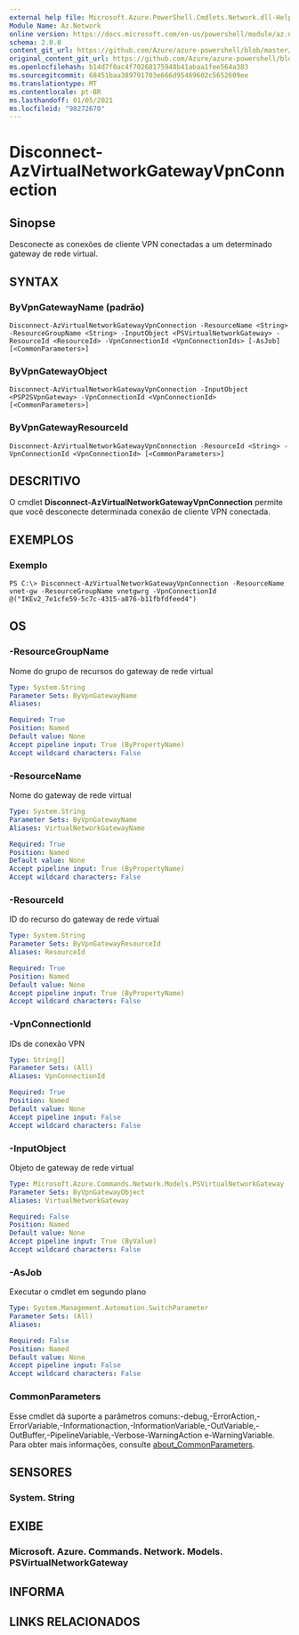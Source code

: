 ```yaml
---
external help file: Microsoft.Azure.PowerShell.Cmdlets.Network.dll-Help.xml
Module Name: Az.Network
online version: https://docs.microsoft.com/en-us/powershell/module/az.network/disconnect-azvirtualnetworkgatewayvpnconnection
schema: 2.0.0
content_git_url: https://github.com/Azure/azure-powershell/blob/master/src/Network/Network/help/Disconnect-AzVirtualNetworkGatewayVpnConnection.md
original_content_git_url: https://github.com/Azure/azure-powershell/blob/master/src/Network/Network/help/Disconnect-AzVirtualNetworkGatewayVpnConnection.md
ms.openlocfilehash: b14d7f0ac4f70268175948b41abaa1fee564a383
ms.sourcegitcommit: 68451baa389791703e666d95469602c5652609ee
ms.translationtype: MT
ms.contentlocale: pt-BR
ms.lasthandoff: 01/05/2021
ms.locfileid: "98272670"
---
```

# Disconnect-AzVirtualNetworkGatewayVpnConnection

## Sinopse 
Desconecte as conexões de cliente VPN conectadas a um determinado gateway de rede virtual.

## SYNTAX
### ByVpnGatewayName (padrão)
```
Disconnect-AzVirtualNetworkGatewayVpnConnection -ResourceName <String> -ResourceGroupName <String> -InputObject <PSVirtualNetworkGateway> -ResourceId <ResourceId> -VpnConnectionId <VpnConnectionIds> [-AsJob] [<CommonParameters>]
```

### ByVpnGatewayObject
```
Disconnect-AzVirtualNetworkGatewayVpnConnection -InputObject <PSP2SVpnGateway> -VpnConnectionId <VpnConnectionId> [<CommonParameters>]
```

### ByVpnGatewayResourceId
```
Disconnect-AzVirtualNetworkGatewayVpnConnection -ResourceId <String> -VpnConnectionId <VpnConnectionId> [<CommonParameters>]
```

## DESCRITIVO
O cmdlet **Disconnect-AzVirtualNetworkGatewayVpnConnection** permite que você desconecte determinada conexão de cliente VPN conectada.

## EXEMPLOS

### Exemplo
```
PS C:\> Disconnect-AzVirtualNetworkGatewayVpnConnection -ResourceName vnet-gw -ResourceGroupName vnetgwrg -VpnConnectionId @("IKEv2_7e1cfe59-5c7c-4315-a876-b11fbfdfeed4")

```

## OS

### -ResourceGroupName
Nome do grupo de recursos do gateway de rede virtual

```yaml
Type: System.String
Parameter Sets: ByVpnGatewayName
Aliases:

Required: True
Position: Named
Default value: None
Accept pipeline input: True (ByPropertyName)
Accept wildcard characters: False
```

### -ResourceName
Nome do gateway de rede virtual

```yaml
Type: System.String
Parameter Sets: ByVpnGatewayName
Aliases: VirtualNetworkGatewayName

Required: True
Position: Named
Default value: None
Accept pipeline input: True (ByPropertyName)
Accept wildcard characters: False
```

### -ResourceId
ID do recurso do gateway de rede virtual

```yaml
Type: System.String
Parameter Sets: ByVpnGatewayResourceId
Aliases: ResourceId

Required: True
Position: Named
Default value: None
Accept pipeline input: True (ByPropertyName)
Accept wildcard characters: False
```

### -VpnConnectionId
IDs de conexão VPN

```yaml
Type: String[]
Parameter Sets: (All)
Aliases: VpnConnectionId

Required: True
Position: Named
Default value: None
Accept pipeline input: False
Accept wildcard characters: False
```

### -InputObject
Objeto de gateway de rede virtual

```yaml
Type: Microsoft.Azure.Commands.Network.Models.PSVirtualNetworkGateway
Parameter Sets: ByVpnGatewayObject
Aliases: VirtualNetworkGateway

Required: False
Position: Named
Default value: None
Accept pipeline input: True (ByValue)
Accept wildcard characters: False
```

### -AsJob
Executar o cmdlet em segundo plano

```yaml
Type: System.Management.Automation.SwitchParameter
Parameter Sets: (All)
Aliases:

Required: False
Position: Named
Default value: None
Accept pipeline input: False
Accept wildcard characters: False
```

### CommonParameters
Esse cmdlet dá suporte a parâmetros comuns:-debug,-ErrorAction,-ErrorVariable,-Informationaction,-InformationVariable,-OutVariable,-OutBuffer,-PipelineVariable,-Verbose-WarningAction e-WarningVariable. Para obter mais informações, consulte [about_CommonParameters](http://go.microsoft.com/fwlink/?LinkID=113216).

## SENSORES

### System. String

## EXIBE

### Microsoft. Azure. Commands. Network. Models. PSVirtualNetworkGateway

## INFORMA

## LINKS RELACIONADOS
